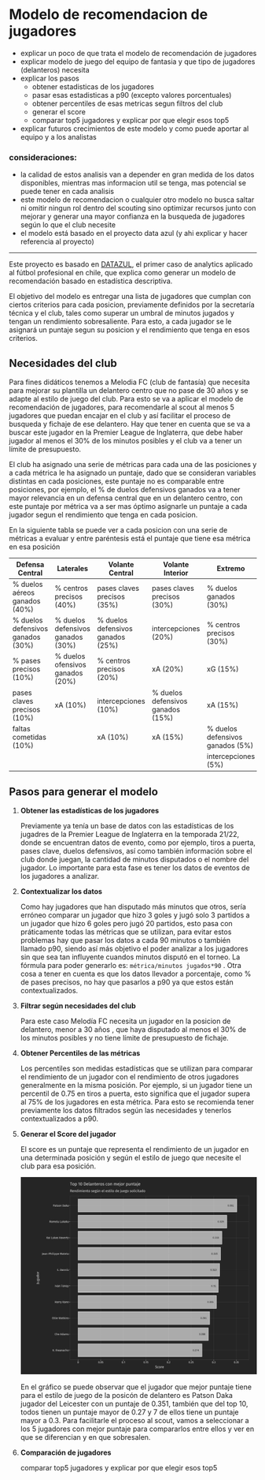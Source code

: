 # Modelo de recomendacion de jugadores

-   explicar un poco de que trata el modelo de recomendación de jugadores
-   explicar modelo de juego del equipo de fantasia y que tipo de jugadores (delanteros) necesita
-   explicar los pasos
    -   obtener estadisticas de los jugadores
    -   pasar esas estadisticas a p90 (excepto valores porcentuales)
    -   obtener percentiles de esas metricas segun filtros del club
    -   generar el score
    -   comparar top5 jugadores y explicar por que elegir esos top5
-   explicar futuros crecimientos de este modelo y como puede aportar al equipo y a los analistas

### consideraciones:

-   la calidad de estos analisis van a depender en gran medida de los datos disponibles, mientras mas informacion util se tenga, mas potencial se puede tener en cada analisis
-   este modelo de recomendacion o cualquier otro modelo no busca saltar ni omitir ningun rol dentro del scouting sino optimizar recursos junto con mejorar y generar una mayor confianza en la busqueda de jugadores según lo que el club necesite
-   el modelo está basado en el proyecto data azul (y ahi explicar y hacer referencia al proyecto)

------------------------------------------------------------------------

Este proyecto es basado en [DATAZUL](https://repositorio.uchile.cl/handle/2250/176550), el primer caso de analytics aplicado al fútbol profesional en chile, que explica como generar un modelo de recomendación basado en estadística descriptiva.

El objetivo del modelo es entregar una lista de jugadores que cumplan con ciertos criterios para cada posicion, previamente definidos por la secretaría técnica y el club, tales como superar un umbral de minutos jugados y tengan un rendimiento sobresaliente. Para esto, a cada jugador se le asignará un puntaje segun su posicion y el rendimiento que tenga en esos criterios.

## Necesidades del club

Para fines didáticos tenemos a Melodia FC (club de fantasía) que necesita para mejorar su plantilla un delantero centro que no pase de 30 años y se adapte al estilo de juego del club. Para esto se va a aplicar el modelo de recomendación de jugadores, para recomendarle al scout al menos 5 jugadores que puedan encajar en el club y así facilitar el proceso de busqueda y fichaje de ese delantero. Hay que tener en cuenta que se va a buscar este jugador en la Premier League de Inglaterra, que debe haber jugador al menos el 30% de los minutos posibles y el club va a tener un límite de presupuesto.

El club ha asignado una serie de métricas para cada una de las posiciones y a cada métrica le ha asignado un puntaje, dado que se consideran variables distintas en cada posiciones, este puntaje no es comparable entre posiciones, por ejemplo, el % de duelos defensivos ganados va a tener mayor relevancia en un defensa central que en un delantero centro, con este puntaje por métrica va a ser mas óptimo asignarle un puntaje a cada jugador segun el rendimiento que tenga en cada posicion.

En la siguiente tabla se puede ver a cada posicion con una serie de métricas a evaluar y entre paréntesis está el puntaje que tiene esa métrica en esa posición

| **Defensa Central**                | **Laterales**                      | Volante Central                    | **Volante Interior**               | **Extremo**                       | **Delantero Centro**              |
|---------|---------|---------|---------|---------|---------|
| \% duelos aéreos ganados (40%)     | \% centros precisos (40%)          | pases claves precisos (35%)        | pases claves precisos (30%)        | \% duelos ganados (30%)           | diferencia Goles - xG (25%)       |
| \% duelos defensivos ganados (30%) | \% duelos defensivos ganados (30%) | \% duelos defensivos ganados (25%) | intercepciones (20%)               | \% centros precisos (30%)         | \% tiros al arco (25%)            |
| \% pases precisos (10%)            | \% duelos ofensivos ganados (20%)  | \% centros precisos (20%)          | xA (20%)                           | xG (15%)                          | \% duelos aéreos ganados (25%)    |
| pases claves precisos (10%)        | xA (10%)                           | intercepciones (10%)               | \% duelos defensivos ganados (15%) | xA (15%)                          | xA (15%)                          |
| faltas cometidas (10%)             |                                    | xA (10%)                           | xA (15%)                           | \% duelos defensivos ganados (5%) | \% duelos defensivos ganados (5%) |
|                                    |                                    |                                    |                                    | intercepciones (5%)               | intercepciones (5%)               |

## Pasos para generar el modelo

1.  **Obtener las estadísticas de los jugadores**

    Previamente ya tenía un base de datos con las estadísticas de los jugadres de la Premier League de Inglaterra en la temporada 21/22, donde se encuentran datos de evento, como por ejemplo, tiros a puerta, pases clave, duelos defensivos, así como también información sobre el club donde juegan, la cantidad de minutos disputados o el nombre del jugador. Lo importante para esta fase es tener los datos de eventos de los jugadores a analizar.

2.  **Contextualizar los datos**

    Como hay jugadores que han disputado más minutos que otros, sería erróneo comparar un jugador que hizo 3 goles y jugó solo 3 partidos a un jugador que hizo 6 goles pero jugó 20 partidos, esto pasa con práticamente todas las métricas que se utilizan, para evitar estos problemas hay que pasar los datos a cada 90 minutos o también llamado p90, siendo así más objetivo el poder analizar a los jugadores sin que sea tan influyente cuandos minutos disputó en el torneo. La fórmula para poder generarlo es: `métrica/minutos jugados*90` . Otra cosa a tener en cuenta es que los datos llevador a porcentaje, como % de pases precisos, no hay que pasarlos a p90 ya que estos están contextualizados.

3.  **Filtrar según necesidades del club**

    Para este caso Melodía FC necesita un jugador en la posicion de delantero, menor a 30 años , que haya disputado al menos el 30% de los minutos posibles y no tiene límite de presupuesto de fichaje.

4.  **Obtener Percentiles de las métricas**

    Los percentiles son medidas estadísticas que se utilizan para comparar el rendimiento de un jugador con el rendimiento de otros jugadores generalmente en la misma posición. Por ejemplo, si un jugador tiene un percentil de 0.75 en tiros a puerta, esto significa que el jugador supera al 75% de los jugadores en esta métrica. Para esto se recomienda tener previamente los datos filtrados según las necesidades y tenerlos contextualizados a p90.

5.  **Generar el Score del jugador**

    El score es un puntaje que representa el rendimiento de un jugador en una determinada posición y según el estilo de juego que necesite el club para esa posición.

    ![](graficos/top10_score.png)

    En el gráfico se puede observar que el jugador que mejor puntaje tiene para el estilo de juego de la posicón de delantero es Patson Daka jugador del Leicester con un puntaje de 0.351, también que del top 10, todos tienen un puntaje mayor de 0.27 y 7 de ellos tiene un puntaje mayor a 0.3. Para facilitarle el proceso al scout, vamos a seleccionar a los 5 jugadores con mejor puntaje para compararlos entre ellos y ver en que se diferencian y en que sobresalen.

6.  **Comparación de jugadores**

    comparar top5 jugadores y explicar por que elegir esos top5
